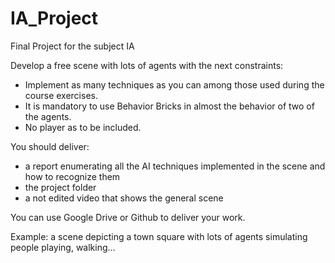 # IA_Project
Final Project for the subject IA

Develop a free scene with lots of agents with the next constraints:

- Implement as many techniques as you can among those used during the course exercises.
- It is mandatory to use Behavior Bricks in almost the behavior of two of the agents.
- No player as to be included.

You should deliver:

- a report enumerating all the AI techniques implemented in the scene and how to recognize them
- the project folder
- a not edited video that shows the general scene

You can use Google Drive or Github to deliver your work.

Example: a scene depicting a town square with lots of agents simulating people playing, walking...


